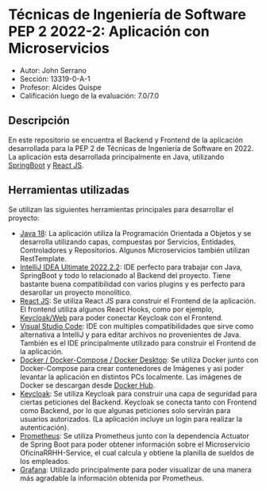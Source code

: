 # Técnicas de Ingeniería de Software PEP 2 2022-2: Aplicación con Microservicios

* Autor: John Serrano
* Sección: 13319-0-A-1
* Profesor: Alcides Quispe
* Calificación luego de la evaluación: 7.0/7.0

## Descripción
En este repositorio se encuentra el Backend y Frontend de la aplicación desarrollada para la PEP 2 de Técnicas de Ingeniería de Software en 2022. La aplicación esta desarrollada principalmente en Java, utilizando [SpringBoot](https://start.spring.io) y [React JS](https://reactjs.org).

## Herramientas utilizadas

Se utilizan las siguientes herramientas principales para desarrollar el proyecto:

* [Java 18](https://www.oracle.com/java/technologies/downloads/): La aplicación utiliza la Programación Orientada a Objetos y se desarrolla utilizando capas, compuestas por Servicios, Entidades, Controladores y Repositorios. Algunos Microservicios también utilizan RestTemplate.
* [IntelliJ IDEA Ultimate 2022.2.2](https://www.jetbrains.com/idea/download/#section=windows): IDE perfecto para trabajar con Java, SpringBoot y todo lo relacionado al Backend del proyecto. Tiene bastante buena compatibilidad con varios plugins y es perfecto para desarollar un proyecto monolítico.
* [React JS](https://reactjs.org): Se utiliza React JS para construir el Frontend de la aplicación. El frontend utiliza algunos React Hooks, como por ejemplo, [Keycloak/Web](https://www.npmjs.com/package/@react-keycloak/web) para poder conectar Keycloak con el Frontend.
* [Visual Studio Code](https://code.visualstudio.com): IDE con multiples compatibilidades que sirve como alternativa a IntelliJ y para editar archivos no provenientes de Java. También es el IDE principalmente utilizado para construir el Frontend de la aplicación.
* [Docker / Docker-Compose / Docker Desktop](https://www.docker.com): Se utiliza Docker junto con Docker-Compose para crear contenedores de Imágenes y asi poder levantar la aplicación en distintos PCs localmente. Las imágenes de Docker se descargan desde [Docker Hub](https://hub.docker.com).
* [Keycloak](https://www.keycloak.org): Se utiliza Keycloak para construir una capa de seguridad para ciertas peticiones del Backend. Keycloak se conecta tanto con Frontend como Backend, por lo que algunas peticiones solo servirán para usuarios autorizados. (La aplicación incluye un login para realizar la autenticación).
* [Prometheus](https://prometheus.io): Se utiliza Prometheus junto con la dependencia Actuator de Spring Boot para poder obtener información sobre el Microservicio OficinaRRHH-Service, el cual calcula y obtiene la planilla de sueldos de los empleados.
* [Grafana](https://grafana.com): Utilizado principalmente para poder visualizar de una manera más agradable la información obtenida por Prometheus.

